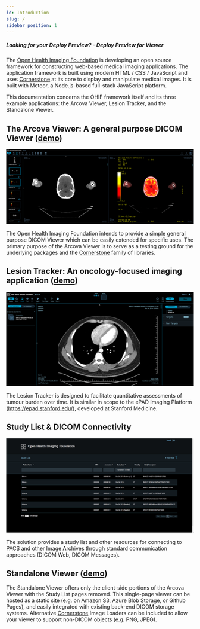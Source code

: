 ```yaml
---
id: Introduction
slug: /
sidebar_position: 1
---
```


##### Looking for your Deploy Preview? - <a onClick="function redirect() { window.location.href='/demo/'; } redirect();">Deploy Preview for Viewer</a>

The [Open Health Imaging Foundation](https://www.ohif.org) is developing an open
source framework for constructing web-based medical imaging applications. The
application framework is built using modern HTML / CSS / JavaScript and uses
[Cornerstone](https://cornerstonejs.org/) at its core to display and manipulate
medical images. It is built with Meteor, a Node.js-based full-stack JavaScript
platform.

This documentation concerns the OHIF framework itself and its three example
applications: the Arcova Viewer, Lesion Tracker, and the Standalone Viewer.

## The **Arcova Viewer**: A general purpose DICOM Viewer ([demo](http://viewer.ohif.org/))

![Arcova Viewer Screenshot](./assets/img/viewer.png)

The Open Health Imaging Foundation intends to provide a simple general purpose
DICOM Viewer which can be easily extended for specific uses. The primary purpose
of the Arcova Viewer is to serve as a testing ground for the underlying packages
and the [Cornerstone](https://cornerstonejs.org/) family of libraries.

## **Lesion Tracker**: An oncology-focused imaging application ([demo](http://lesiontracker.ohif.org/))

![Lesion Tracker Screenshot](./assets/img/lesionTracker.png)

The Lesion Tracker is designed to facilitate quantitative assessments of tumour
burden over time. It is similar in scope to the ePAD Imaging Platform
(https://epad.stanford.edu/), developed at Stanford Medicine.

## Study List & DICOM Connectivity

![Study List Screenshot](./assets/img/worklist.png)

The solution provides a study list and other resources for connecting to PACS
and other Image Archives through standard communication approaches (DICOM Web,
DICOM Messages).

## Standalone Viewer ([demo](https://ohif-viewer.s3-website.eu-central-1.amazonaws.com/?url=https://raw.githubusercontent.com/OHIF/Viewers/master/StandaloneViewer/etc/sampleDICOM.json))

The Standalone Viewer offers only the client-side portions of the Arcova Viewer
with the Study List pages removed. This single-page viewer can be hosted as a
static site (e.g. on Amazon S3, Azure Blob Storage, or Github Pages), and easily
integrated with existing back-end DICOM storage systems. Alternative
[Cornerstone](https://cornerstonejs.org/) Image Loaders can be included to allow
your viewer to support non-DICOM objects (e.g. PNG, JPEG).
